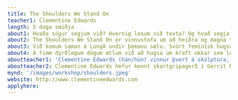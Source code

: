 ```yaml
---
title: The Shoulders We Stand On
teacher1: Clementine Edwards
length: 5 daga smiðja
about1: Hvaða sögur segjum við? Hvernig lesum við texta? Og hvað segja þessar sögur um okkur og um merkingu okkar í heiminum?
about2: The Shoulders We Stand On er vinnustofa um að heiðra og magna tilvísanir okkar. Í þessum leshóp förum við í gegnum hugsanir varðandi hver, hvað, hvernig og hvers vegna við lesum.
about3: Við komum saman á LungA undir þemanu sælu. Svört femínísk hugsun hefur verið miðpunktur í miklu af pólitík hutaksins bliss. En ef við erum ekki svartar konur sjálf, þá er auðvelt að vanrækja hvernig og hvers vegna svört femínísk hugsun varð til og einungis taka auðveldu/aðlaðandi bitana og skilja afganginn eftir.
about4: Á fimm dýrðlegum dögum ætlum við að hugsa um kraft okkar sem lesanda - hugsa um tilvitnun sem frásögn og sem pólitíska framkvæmd. Við byrjum á því að kynnast hvort öðru og listiðkun Ada M. Patterson sem mun halda sýningu á LungA, en í sýningarrými hennar munum við safnast saman og vinna útfrá. Þátttakendur munu kynnast umhugsunarverðum textum um svartan transfemínisma; vafra um og ræða leiðir til lestrar á víðtækan hátt; kynnast helstu rannsóknaraðferðum við afnám landnáms sem skrifuð eru af fræðimönnum; og byrja að skilgreina okkar eigin persónulega lesanda, útfrá skilningi og ást. 
aboutteacher1: 'Clementine Edwards (hán/hún) vinnur þvert á skúlptúra, skrif, gjörninga og kvikmyndir. Rannsóknir Clementine skoða efnislegan skyldleika hluta. Handverk, heimssýn og nánd er óaðskiljanleg fyrirbæri í listrænu ferli Clementine, og þemu eins og arfleifð, loftslagskreppa, hinseginleiki, sorg koma við sögu. Clementine skoðar hvernig lífsreynsla, þar á meðal áföll, hnýtist inn í merkingarsköpun og hvernig við upplifum heiminn í kringum okkur. Clementine spyr: Hvernig á að heiðra, og minnast sögu okkar og heimsins, samhengið sem mótar okkur, nærir okkur og veitir okkur mótspyrnu?'
aboutteacher2: Clementine Edwards hefur kennt skartgripagerð í Gerrit Rietveld Academy og gaf út bókina The Material Kinship Reader, ritstýrð í samvinnu við Kris Dittel árið 2022.
mynd: '/images/workshop/shoulders.jpeg'
website: http://www.clementineedwards.com
applyhere: 
---
```

